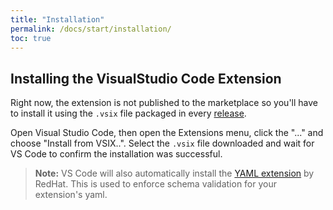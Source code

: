 ```yaml
---
title: "Installation"
permalink: /docs/start/installation/
toc: true
---
```


## Installing the VisualStudio Code Extension

Right now, the extension is not published to the marketplace so you'll have to install
it using the `.vsix` file packaged in every
[release](https://github.com/dynatrace-extensions/dynatrace-extension-developer/releases).

Open Visual Studio Code, then open the Extensions menu, click the "..." and choose
"Install from VSIX..". Select the `.vsix` file downloaded and wait for VS Code to confirm
the installation was successful.

> **Note:** VS Code will also automatically install the
> [YAML extension](https://marketplace.visualstudio.com/items?itemName=redhat.vscode-yaml)
> by RedHat. This is used to enforce schema validation for your extension's yaml.